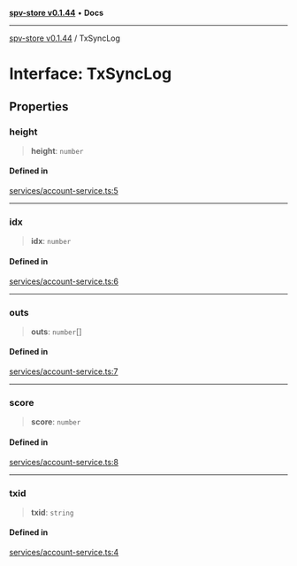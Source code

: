 [**spv-store v0.1.44**](../README.md) • **Docs**

***

[spv-store v0.1.44](../globals.md) / TxSyncLog

# Interface: TxSyncLog

## Properties

### height

> **height**: `number`

#### Defined in

[services/account-service.ts:5](https://github.com/bitcoin-sv/spv-store/blob/e3a78734f6050d5b58a2dfc50b2ef9975d4564de/src/services/account-service.ts#L5)

***

### idx

> **idx**: `number`

#### Defined in

[services/account-service.ts:6](https://github.com/bitcoin-sv/spv-store/blob/e3a78734f6050d5b58a2dfc50b2ef9975d4564de/src/services/account-service.ts#L6)

***

### outs

> **outs**: `number`[]

#### Defined in

[services/account-service.ts:7](https://github.com/bitcoin-sv/spv-store/blob/e3a78734f6050d5b58a2dfc50b2ef9975d4564de/src/services/account-service.ts#L7)

***

### score

> **score**: `number`

#### Defined in

[services/account-service.ts:8](https://github.com/bitcoin-sv/spv-store/blob/e3a78734f6050d5b58a2dfc50b2ef9975d4564de/src/services/account-service.ts#L8)

***

### txid

> **txid**: `string`

#### Defined in

[services/account-service.ts:4](https://github.com/bitcoin-sv/spv-store/blob/e3a78734f6050d5b58a2dfc50b2ef9975d4564de/src/services/account-service.ts#L4)

